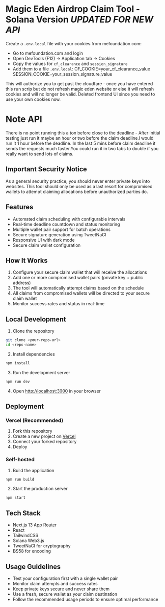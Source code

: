 # Magic Eden Airdrop Claim Tool - Solana Version ***UPDATED FOR NEW API***
Create a `.env.local` file with your cookies from mefoundation.com:
   - Go to mefoundation.com and login
   - Open DevTools (F12) → Application tab → Cookies
   - Copy the values for `cf_clearance` and `session_signature`
   - Add them to a file `.env.local`:
   CF_COOKIE=your_cf_clearance_value
   SESSION_COOKIE=your_session_signature_value

This will authorize you to get past the cloudfare - once you have entered this run scrip but do not refresh magic eden website or else it will refresh cookies and will no longer be valid. Deleted frontend UI since you need to use your own cookies now.

# Note API
There is no point running this a ton before close to the deadline - After initial testing just run it maybe an hour or two before the claim deadline.I would run it 1 hour before the deadline. In the last 5 mins before claim deadline it sends the requests much faster.You could run it in two tabs to double if you really want to send lots of claims.

## Important Security Notice
As a general security practice, you should never enter private keys into websites. This tool should only be used as a last resort for compromised wallets to attempt claiming allocations before unauthorized parties do.

## Features
- Automated claim scheduling with configurable intervals
- Real-time deadline countdown and status monitoring
- Multiple wallet pair support for batch operations
- Secure signature generation using TweetNaCl
- Responsive UI with dark mode
- Secure claim wallet configuration

## How It Works
1. Configure your secure claim wallet that will receive the allocations
2. Add one or more compromised wallet pairs (private key + public address)
3. The tool will automatically attempt claims based on the schedule
4. All claims from compromised wallets will be directed to your secure claim wallet
5. Monitor success rates and status in real-time

## Local Development

1. Clone the repository

```bash
git clone <your-repo-url>
cd <repo-name>
```

2. Install dependencies

```bash
npm install
```

3. Run the development server

```bash
npm run dev
```

4. Open [http://localhost:3000](http://localhost:3000) in your browser

## Deployment

### Vercel (Recommended)
1. Fork this repository
2. Create a new project on [Vercel](https://vercel.com)
3. Connect your forked repository
4. Deploy

### Self-hosted
1. Build the application

```bash
npm run build
```

2. Start the production server

```bash
npm start
```

## Tech Stack
- Next.js 13 App Router
- React
- TailwindCSS
- Solana Web3.js
- TweetNaCl for cryptography
- BS58 for encoding

## Usage Guidelines
- Test your configuration first with a single wallet pair
- Monitor claim attempts and success rates
- Keep private keys secure and never share them
- Use a fresh, secure wallet as your claim destination
- Follow the recommended usage periods to ensure optimal performance
